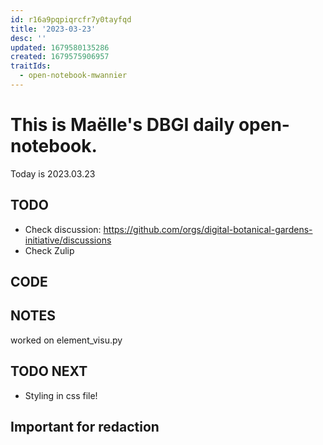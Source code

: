 ```yaml
---
id: r16a9pqpiqrcfr7y0tayfqd
title: '2023-03-23'
desc: ''
updated: 1679580135286
created: 1679575906957
traitIds:
  - open-notebook-mwannier
---
```



# This is Maëlle's DBGI daily open-notebook.

Today is 2023.03.23


## TODO

- Check discussion: https://github.com/orgs/digital-botanical-gardens-initiative/discussions
- Check Zulip

## CODE

## NOTES

worked on element_visu.py 

## TODO NEXT

- Styling in css file!

## Important for redaction
